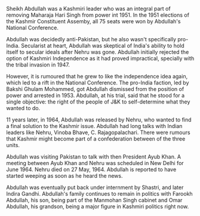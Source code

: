 
Sheikh Abdullah was a Kashmiri leader who was an integral part of removing Maharaja Hari Singh from power
int 1951. In the 1951 elections of the Kashmir Constituent Assemby, all 75 seats were won by Abdullah's
National Conference.

Abdullah was decidedly anti-Pakistan, but he also wasn't specifically pro-India. Secularist at heart,
Abdullah was skeptical of India's ability to hold itself to secular ideals after Nehru was gone. Abdullah
initially rejected the option of Kashmiri Independence as it had proved impractical, specially with the
tribal invasion in 1947.

However, it is rumoured that he grew to like the independence idea again, which led to a rift in the
National Conference. The pro-India faction, led by Bakshi Ghulam Mohammed, got Abdullah dismissed from
the position of power and arrested in 1953. Abdullah, at his trial, said that he stood for a single objective:
the right of the people of J&K to self-determine what they wanted to do.

11 years later, in 1964, Abdullah was released by Nehru, who wanted to find a final solution to the
Kashmir issue. Abdullah had long talks with Indian leaders like Nehru, Vinoba Bhave, C. Rajagopalachari.
There were rumours that Kashmir might become part of a confederation between of the three units.

Abdullah was visiting Pakistan to talk with then President Ayub Khan. A meeting between Ayub Khan and
Nehru was scheduled in New Delhi for June 1964. Nehru died on 27 May, 1964. Abdullah is reported to have
started weeping as soon as he heard the news.

Abdullah was eventually put back under internment by Shastri, and later Indira Gandhi. Abdullah's family
continues to remain in politics with Farookh Abdullah, his son, being part of the Manmohan Singh cabinet and Omar
Abdullah, his grandson, being a major figure in Kashmiri politics right now.
